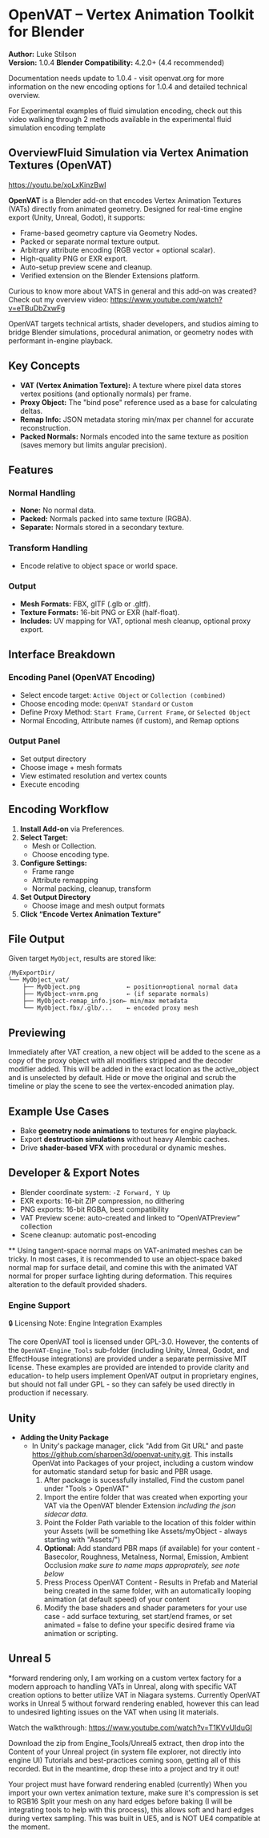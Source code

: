 # OpenVAT – Vertex Animation Toolkit for Blender

**Author:** Luke Stilson  
**Version:** 1.0.4
**Blender Compatibility:** 4.2.0+  (4.4 recommended)

Documentation needs update to 1.0.4 - visit openvat.org for more information on the new encoding options for 1.0.4 and detailed technical overview. 

For Experimental examples of fluid simulation encoding, check out this video walking through 2 methods available in the experimental fluid simulation encoding template
## OverviewFluid Simulation via Vertex Animation Textures (OpenVAT)
https://youtu.be/xoLxKinzBwI

**OpenVAT** is a Blender add-on that encodes Vertex Animation Textures (VATs) directly from animated geometry. Designed for real-time engine export (Unity, Unreal, Godot), it supports:
- Frame-based geometry capture via Geometry Nodes.
- Packed or separate normal texture output.
- Arbitrary attribute encoding (RGB vector + optional scalar).
- High-quality PNG or EXR export.
- Auto-setup preview scene and cleanup.
- Verified extension on the Blender Extensions platform.

Curious to know more about VATS in general and this add-on was created? Check out my overview video:
https://www.youtube.com/watch?v=eTBuDbZxwFg

OpenVAT targets technical artists, shader developers, and studios aiming to bridge Blender simulations, procedural animation, or geometry nodes with performant in-engine playback.

## Key Concepts

- **VAT (Vertex Animation Texture):** A texture where pixel data stores vertex positions (and optionally normals) per frame.
- **Proxy Object:** The "bind pose" reference used as a base for calculating deltas.
- **Remap Info:** JSON metadata storing min/max per channel for accurate reconstruction.
- **Packed Normals:** Normals encoded into the same texture as position (saves memory but limits angular precision).

## Features

### Normal Handling
- **None:** No normal data.
- **Packed:** Normals packed into same texture (RGBA).
- **Separate:** Normals stored in a secondary texture.

### Transform Handling
- Encode relative to object space or world space.

### Output
- **Mesh Formats:** FBX, glTF (.glb or .gltf).
- **Texture Formats:** 16-bit PNG or EXR (half-float).
- **Includes:** UV mapping for VAT, optional mesh cleanup, optional proxy export.

## Interface Breakdown

### Encoding Panel (OpenVAT Encoding)
- Select encode target: `Active Object` or `Collection (combined)`
- Choose encoding mode: `OpenVAT Standard` or `Custom`
- Define Proxy Method: `Start Frame`, `Current Frame`, or `Selected Object`
- Normal Encoding, Attribute names (if custom), and Remap options

### Output Panel
- Set output directory
- Choose image + mesh formats
- View estimated resolution and vertex counts
- Execute encoding

## Encoding Workflow

1. **Install Add-on** via Preferences.
2. **Select Target:**
   - Mesh or Collection.
   - Choose encoding type.
3. **Configure Settings:**
   - Frame range
   - Attribute remapping
   - Normal packing, cleanup, transform
4. **Set Output Directory**
   - Choose image and mesh output formats
5. **Click “Encode Vertex Animation Texture”**

## File Output

Given target `MyObject`, results are stored like:

```
/MyExportDir/
└── MyObject_vat/
    ├── MyObject.png             ← position+optional normal data
    ├── MyObject-vnrm.png        ← (if separate normals)
    ├── MyObject-remap_info.json← min/max metadata
    └── MyObject.fbx/.glb/...    ← encoded proxy mesh
```

## Previewing
Immediately after VAT creation, a new object will be added to the scene as a copy of the proxy object with all modifiers stripped and the decoder modifier added. This will be added in the exact location as the active_object and is unselected by default. Hide or move the original and scrub the timeline or play the scene to see the vertex-encoded animation play.

## Example Use Cases

- Bake **geometry node animations** to textures for engine playback.
- Export **destruction simulations** without heavy Alembic caches.
- Drive **shader-based VFX** with procedural or dynamic meshes.

## Developer & Export Notes

- Blender coordinate system: `-Z Forward, Y Up`
- EXR exports: 16-bit ZIP compression, no dithering
- PNG exports: 16-bit RGBA, best compatibility
- VAT Preview scene: auto-created and linked to “OpenVATPreview” collection
- Scene cleanup: automatic post-encoding

** Using tangent-space normal maps on VAT-animated meshes can be tricky. In most cases, it is recommended to use an object-space baked normal map for surface detail, and comine this with the animated VAT normal for proper surface lighting during deformation. This requires alteration to the default provided shaders.

### Engine Support

🔒 Licensing Note: Engine Integration Examples

The core OpenVAT tool is licensed under GPL-3.0. However, the contents of the `OpenVAT-Engine_Tools` sub-folder
(including Unity, Unreal, Godot, and EffectHouse integrations) are provided under a separate permissive MIT license. 
These examples are provided are intended to provide clarity and education- to help users implement OpenVAT output in proprietary engines, but should not fall under GPL - so they can safely be used directly in production if necessary.

## Unity

- **Adding the Unity Package**
  - In Unity's package manager, click "Add from Git URL" and paste https://github.com/sharpen3d/openvat-unity.git. This installs OpenVat into Packages of your project, including a custom window for automatic standard setup for basic and PBR usage.
    1. After package is sucessfully installed, Find the custom panel under "Tools > OpenVAT"
    2. Import the entire folder that was created when exporting your VAT via the OpenVAT blender Extension *including the json sidecar data*. 
    3. Point the Folder Path variable to the location of this folder within your Assets (will be something like Assets/myObject - always starting with "Assets/")
    4. **Optional:** Add standard PBR maps (if available) for your content - Basecolor, Roughness, Metalness, Normal, Emission, Ambient Occlusion *make sure to name maps approprately, see note below*
    5. Press Process OpenVAT Content - Results in Prefab and Material being created in the same folder, with an automatically looping animation (at default speed) of your content
    6. Modify the base shaders and shader parameters for your use case - add surface texturing, set start/end frames, or set animated = false to define your specific desired frame via animation or scripting.

## Unreal 5

*forward rendering only, I am working on a custom vertex factory for a modern approach to handling VATs in Unreal, along with specific VAT creation options to better utilize VAT in Niagara systems. Currently OpenVAT works in Unreal 5 without forward rendering enabled, however this can lead to undesired lighting issues on the VAT when using lit materials.

Watch the walkthrough:
https://www.youtube.com/watch?v=T1KVvUIduGI

Download the zip from Engine_Tools/Unreal5 extract, then drop into the Content of your Unreal project (in system file explorer, not directly into engine UI)
Tutorials and best-practices coming soon, getting all of this recorded. But in the meantime, drop these into a project and try it out!

Your project must have forward rendering enabled  (currently)
When you import your own vertex animation texture, make sure it's compression is set to RGB16
Split your mesh on any hard edges before baking (I will be integrating tools to help with this process), this allows soft and hard edges during vertex sampling.
This was built in UE5, and is NOT UE4 compatible at the moment.

